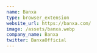 ```yaml
---
name: Banxa
type: browser_extension
website_url: https://banxa.com/
image: /assets/banxa.webp
company_name: Banxa
twitter: BanxaOfficial
---
```

